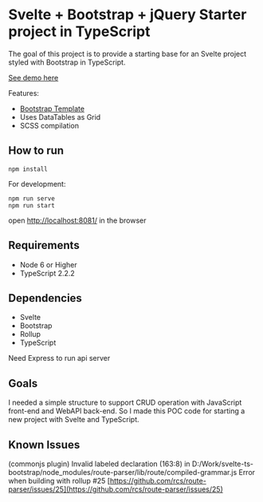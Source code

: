 ﻿
# Svelte + Bootstrap + jQuery Starter project in TypeScript

The goal of this project is to provide a starting base for an Svelte project styled with Bootstrap in TypeScript.

[See demo here](https://cryptic-dusk-82553.herokuapp.com/)


Features:

* [Bootstrap Template](https://github.com/puikinsh/gentelella)
* Uses DataTables as Grid
* SCSS compilation

## How to run
    npm install

For development:

    npm run serve
    npm run start

open [http://localhost:8081/](http://localhost:8081/) in the browser

## Requirements

* Node 6 or Higher
* TypeScript 2.2.2

## Dependencies

* Svelte
* Bootstrap
* Rollup
* TypeScript

Need Express to run api server

## Goals

I needed a simple structure to support CRUD operation with JavaScript front-end and WebAPI back-end.
So I made this POC code for starting a new project with Svelte and TypeScript.

## Known Issues
(commonjs plugin) Invalid labeled declaration (163:8) in D:/Work/svelte-ts-bootstrap/node_modules/route-parser/lib/route/compiled-grammar.js
Error when building with rollup #25
[https://github.com/rcs/route-parser/issues/25](https://github.com/rcs/route-parser/issues/25)